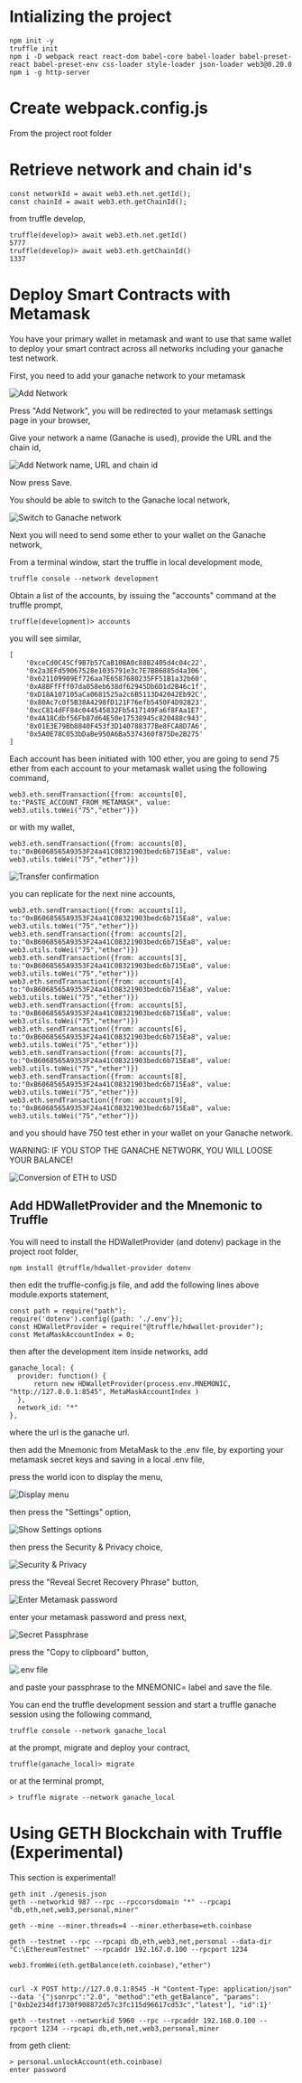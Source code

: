 # Intializing the project

    npm init -y
    truffle init
    npm i -D webpack react react-dom babel-core babel-loader babel-preset-react babel-preset-env css-loader style-loader json-loader web3@0.20.0
    npm i -g http-server

# Create webpack.config.js
From the project root folder

# Retrieve network and chain id's

    const networkId = await web3.eth.net.getId();
    const chainId = await web3.eth.getChainId();

from truffle develop,

    truffle(develop)> await web3.eth.net.getId()
    5777
    truffle(develop)> await web3.eth.getChainId()
    1337

# Deploy Smart Contracts with Metamask
You have your primary wallet in metamask and want to use that same wallet to deploy your smart contract across all networks including your ganache test network.

First, you need to add your ganache network to your metamask

![Add Network](assets/metamask-001.png)

Press "Add Network", you will be redirected to your metamask settings page in your browser,

Give your network a name (Ganache is used), provide the URL and the chain id,

![Add Network name, URL and chain id](assets/metamask-002.png)

Now press Save.

You should be able to switch to the Ganache local network,

![Switch to Ganache network](assets/metamask-003.png)

Next you will need to send some ether to your wallet on the Ganache network,

From a terminal window, start the truffle in local development mode,

    truffle console --network development

Obtain a list of the accounts, by issuing the "accounts" command at the truffle prompt,

    truffle(development)> accounts

you will see similar,

    [
        '0xceCd0C45Cf9B7b57CaB10BA0c88B2405d4c04c22',
        '0x2a3EFd59067528e1035791e3c7E7B86885d4a306',
        '0x621109909Ef726aa7E6587680235FF51B1a32b60',
        '0xA8BFfFff07da058eb638df62945Db6D1d2B46c1f',
        '0xD18A107105aCa0681525a2c6B5113D42042Eb92C',
        '0x80Ac7c0f5B38A4298fD121F76efb5450F4D92823',
        '0xcC814dFF84c044545832Fb5417149Fa6f8FAa1E7',
        '0x4A18Cdbf56Fb87d64E50e17538945c820488c943',
        '0x01E3E79Bb8840F453f3D140788377Be8FCA8D7A6',
        '0x5A0E78C053bDaBe950A6Ba5374360f875De2B275'
    ]

Each account has been initiated with 100 ether, you are going to send 75 ether from each account to your metamask wallet using the following command,

    web3.eth.sendTransaction({from: accounts[0], to:"PASTE_ACCOUNT_FROM_METAMASK", value: web3.utils.toWei("75","ether")})

or with my wallet,

    web3.eth.sendTransaction({from: accounts[0], to:"0xB6068565A9353F24a41C08321903bedc6b715Ea8", value: web3.utils.toWei("75","ether")})

![Transfer confirmation](assets/metamask-011.png)

you can replicate for the next nine accounts,

    web3.eth.sendTransaction({from: accounts[1], to:"0xB6068565A9353F24a41C08321903bedc6b715Ea8", value: web3.utils.toWei("75","ether")})
    web3.eth.sendTransaction({from: accounts[2], to:"0xB6068565A9353F24a41C08321903bedc6b715Ea8", value: web3.utils.toWei("75","ether")})
    web3.eth.sendTransaction({from: accounts[3], to:"0xB6068565A9353F24a41C08321903bedc6b715Ea8", value: web3.utils.toWei("75","ether")})
    web3.eth.sendTransaction({from: accounts[4], to:"0xB6068565A9353F24a41C08321903bedc6b715Ea8", value: web3.utils.toWei("75","ether")})
    web3.eth.sendTransaction({from: accounts[5], to:"0xB6068565A9353F24a41C08321903bedc6b715Ea8", value: web3.utils.toWei("75","ether")})
    web3.eth.sendTransaction({from: accounts[6], to:"0xB6068565A9353F24a41C08321903bedc6b715Ea8", value: web3.utils.toWei("75","ether")})
    web3.eth.sendTransaction({from: accounts[7], to:"0xB6068565A9353F24a41C08321903bedc6b715Ea8", value: web3.utils.toWei("75","ether")})
    web3.eth.sendTransaction({from: accounts[8], to:"0xB6068565A9353F24a41C08321903bedc6b715Ea8", value: web3.utils.toWei("75","ether")})
    web3.eth.sendTransaction({from: accounts[9], to:"0xB6068565A9353F24a41C08321903bedc6b715Ea8", value: web3.utils.toWei("75","ether")})

and you should have 750 test ether in your wallet on your Ganache network.

WARNING: IF YOU STOP THE GANACHE NETWORK, YOU WILL LOOSE YOUR BALANCE!

![Conversion of ETH to USD](assets/metamask-004.png)

## Add HDWalletProvider and the Mnemonic to Truffle
You will need to install the HDWalletProvider (and dotenv) package in the project root folder,

    npm install @truffle/hdwallet-provider dotenv

then edit the truffle-config.js file, and add the following lines above module.exports statement,

    const path = require("path");
    require('dotenv').config({path: './.env'});
    const HDWalletProvider = require("@truffle/hdwallet-provider");
    const MetaMaskAccountIndex = 0;

then after the development item inside networks, add

    ganache_local: {
      provider: function() {
          return new HDWalletProvider(process.env.MNEMONIC, "http://127.0.0.1:8545", MetaMaskAccountIndex )
      },
      network_id: "*"
    },

where the url is the ganache url.

then add the Mnemonic from MetaMask to the .env file, by exporting your metamask secret keys and saving in a local .env file,

press the world icon to display the menu,

![Display menu](assets/metamask-005.png)

then press the "Settings" option,

![Show Settings options](assets/metamask-006.png)

then press the Security & Privacy choice,

![Security & Privacy](assets/metamask-007.png)

press the "Reveal Secret Recovery Phrase" button,

![Enter Metamask password](assets/metamask-008.png)

enter your metamask password and press next,

![Secret Passphrase](assets/metamask-009.png)

press the "Copy to clipboard" button,

![.env file](assets/metamask-010.png)

and paste your passphrase to the MNEMONIC= label and save the file.

You can end the truffle development session and start a truffle ganache session using the following command,

    truffle console --network ganache_local

at the prompt, migrate and deploy your contract,

    truffle(ganache_local)> migrate

or at the terminal prompt,

    > truffle migrate --network ganache_local

# Using GETH Blockchain with Truffle (Experimental)
This section is experimental!

    geth init ./genesis.json 
    geth --networkid 987 --rpc --rpccorsdomain "*" --rpcapi "db,eth,net,web3,personal,miner"
    
    geth --mine --miner.threads=4 --miner.etherbase=eth.coinbase

    geth --testnet --rpc --rpcapi db,eth,web3,net,personal --data-dir "C:\EthereumTestnet" --rpcaddr 192.167.0.100 --rpcport 1234

    web3.fromWei(eth.getBalance(eth.coinbase),"ether")


    curl -X POST http://127.0.0.1:8545 -H "Content-Type: application/json" --data '{"jsonrpc":"2.0", "method":"eth_getBalance", "params": ["0xb2e234df1730f908872d57c3fc115d96617cd53c","latest"], "id":1}'

    geth --testnet --networkid 5960 --rpc --rpcaddr 192.168.0.100 --rpcport 1234 --rpcapi db,eth,net,web3,personal,miner

from geth client:

    > personal.unlockAccount(eth.coinbase)
    enter password